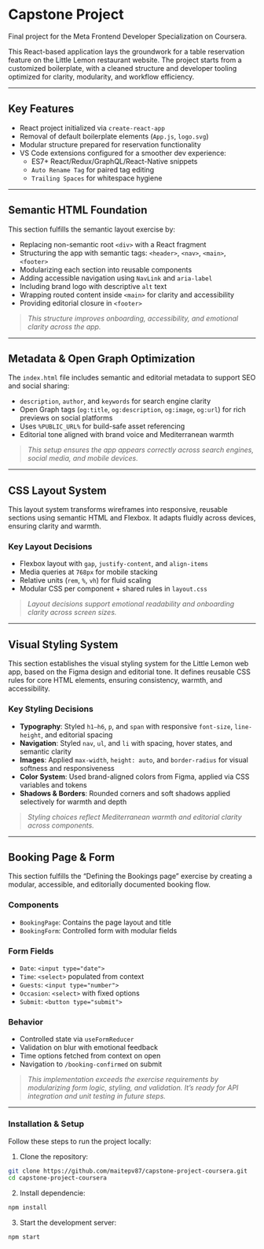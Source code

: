 # Capstone Project

Final project for the Meta Frontend Developer Specialization on Coursera.

This React-based application lays the groundwork for a table reservation feature on the Little Lemon restaurant website. The project starts from a customized boilerplate, with a cleaned structure and developer tooling optimized for clarity, modularity, and workflow efficiency.

---

## Key Features

- React project initialized via `create-react-app`
- Removal of default boilerplate elements (`App.js`, `logo.svg`)
- Modular structure prepared for reservation functionality
- VS Code extensions configured for a smoother dev experience:
  - ES7+ React/Redux/GraphQL/React-Native snippets
  - `Auto Rename Tag` for paired tag editing
  - `Trailing Spaces` for whitespace hygiene

---

## Semantic HTML Foundation

This section fulfills the semantic layout exercise by:

- Replacing non-semantic root `<div>` with a React fragment
- Structuring the app with semantic tags: `<header>`, `<nav>`, `<main>`, `<footer>`
- Modularizing each section into reusable components
- Adding accessible navigation using `NavLink` and `aria-label`
- Including brand logo with descriptive `alt` text
- Wrapping routed content inside `<main>` for clarity and accessibility
- Providing editorial closure in `<footer>`

> _This structure improves onboarding, accessibility, and emotional clarity across the app._

---

## Metadata & Open Graph Optimization

The `index.html` file includes semantic and editorial metadata to support SEO and social sharing:

- `description`, `author`, and `keywords` for search engine clarity
- Open Graph tags (`og:title`, `og:description`, `og:image`, `og:url`) for rich previews on social platforms
- Uses `%PUBLIC_URL%` for build-safe asset referencing
- Editorial tone aligned with brand voice and Mediterranean warmth

> _This setup ensures the app appears correctly across search engines, social media, and mobile devices._

---

## CSS Layout System

This layout system transforms wireframes into responsive, reusable sections using semantic HTML and Flexbox. It adapts fluidly across devices, ensuring clarity and warmth.

### Key Layout Decisions

- Flexbox layout with `gap`, `justify-content`, and `align-items`
- Media queries at `768px` for mobile stacking
- Relative units (`rem`, `%`, `vh`) for fluid scaling
- Modular CSS per component + shared rules in `layout.css`

> _Layout decisions support emotional readability and onboarding clarity across screen sizes._

---

## Visual Styling System

This section establishes the visual styling system for the Little Lemon web app, based on the Figma design and editorial tone. It defines reusable CSS rules for core HTML elements, ensuring consistency, warmth, and accessibility.

### Key Styling Decisions

- **Typography**: Styled `h1–h6`, `p`, and `span` with responsive `font-size`, `line-height`, and editorial spacing
- **Navigation**: Styled `nav`, `ul`, and `li` with spacing, hover states, and semantic clarity
- **Images**: Applied `max-width`, `height: auto`, and `border-radius` for visual softness and responsiveness
- **Color System**: Used brand-aligned colors from Figma, applied via CSS variables and tokens
- **Shadows & Borders**: Rounded corners and soft shadows applied selectively for warmth and depth

> _Styling choices reflect Mediterranean warmth and editorial clarity across components._

---

## Booking Page & Form

This section fulfills the “Defining the Bookings page” exercise by creating a modular, accessible, and editorially documented booking flow.

### Components

- `BookingPage`: Contains the page layout and title
- `BookingForm`: Controlled form with modular fields

### Form Fields

- `Date`: `<input type="date">`
- `Time`: `<select>` populated from context
- `Guests`: `<input type="number">`
- `Occasion`: `<select>` with fixed options
- `Submit`: `<button type="submit">`

### Behavior

- Controlled state via `useFormReducer`
- Validation on blur with emotional feedback
- Time options fetched from context on open
- Navigation to `/booking-confirmed` on submit

> _This implementation exceeds the exercise requirements by modularizing form logic, styling, and validation. It’s ready for API integration and unit testing in future steps._

---

### **Installation & Setup**

Follow these steps to run the project locally:

1. Clone the repository:

```bash
git clone https://github.com/maitepv87/capstone-project-coursera.git
cd capstone-project-coursera
```

2. Install dependencie:

```bash
npm install
```

3. Start the development server:

```bash
npm start
```

